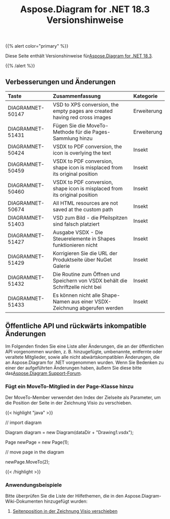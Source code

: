 ﻿---
title: Aspose.Diagram for .NET 18.3 Versionshinweise
type: docs
weight: 100
url: /de/net/aspose-diagram-for-net-18-3-release-notes/
---
{{% alert color="primary" %}} 

 Diese Seite enthält Versionshinweise für[Aspose.Diagram for .NET 18.3](https://www.nuget.org/packages/Aspose.Diagram/18.3.0).

{{% /alert %}} 
## **Verbesserungen und Änderungen**

|**Taste**|**Zusammenfassung**|**Kategorie**|
|:- |:- |:- |
|DIAGRAMNET-50147|VSD to XPS conversion, the empty pages are created having red cross images|Erweiterung|
|DIAGRAMNET-51431|Fügen Sie die MoveTo-Methode für die Pages-Sammlung hinzu|Erweiterung|
|DIAGRAMNET-50424  |VSDX to PDF conversion, the icon is overlying the text|Insekt|
|DIAGRAMNET-50459|VSDX to PDF conversion, shape icon is misplaced from its original position|Insekt|
|DIAGRAMNET-50460|VSDX to PDF conversion, shape icon is misplaced from its original position|Insekt|
|DIAGRAMNET-50674|All HTML resources are not saved at the custom path|Insekt|
|DIAGRAMNET-51403|VSD zum Bild - die Pfeilspitzen sind falsch platziert|Insekt|
|DIAGRAMNET-51427|Ausgabe VSDX - Die Steuerelemente in Shapes funktionieren nicht|Insekt|
|DIAGRAMNET-51429|Korrigieren Sie die URL der Produktseite über NuGet Galerie|Insekt|
|DIAGRAMNET-51432|Die Routine zum Öffnen und Speichern von VSDX behält die Schriftzelle nicht bei|Insekt|
|DIAGRAMNET-51433|Es können nicht alle Shape-Namen aus einer VSDX-Zeichnung abgerufen werden|Insekt|
## **Öffentliche API und rückwärts inkompatible Änderungen**
Im Folgenden finden Sie eine Liste aller Änderungen, die an der öffentlichen API vorgenommen wurden, z. B. hinzugefügte, umbenannte, entfernte oder veraltete Mitglieder, sowie alle nicht abwärtskompatiblen Änderungen, die an Aspose.Diagram for .NET vorgenommen wurden. Wenn Sie Bedenken zu einer der aufgeführten Änderungen haben, äußern Sie diese bitte das[Aspose.Diagram Support-Forum](https://forum.aspose.com/c/diagram/17).
### **Fügt ein MoveTo-Mitglied in der Page-Klasse hinzu**
Der MoveTo-Member verwendet den Index der Zielseite als Parameter, um die Position der Seite in der Zeichnung Visio zu verschieben.

{{< highlight "java" >}}

 // import diagram

Diagram diagram = new Diagram(dataDir + "Drawing1.vsdx");

Page newPage = new Page(1);

// move page in the diagram

newPage.MoveTo(2);

{{< /highlight >}}
### **Anwendungsbeispiele**
Bitte überprüfen Sie die Liste der Hilfethemen, die in den Aspose.Diagram-Wiki-Dokumenten hinzugefügt wurden:

1. [Seitenposition in der Zeichnung Visio verschieben](https://docs.aspose.com/diagram/net/retrieve-get-copy-and-insert-a-page/#move-page-position-in-the-visio-drawing)
